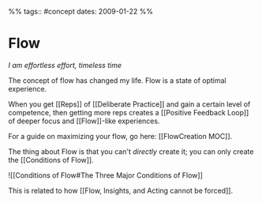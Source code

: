 %% tags:: #concept dates: 2009-01-22 %% 
# Flow
*I am effortless effort, timeless time*

The concept of flow has changed my life. Flow is a state of optimal experience.

When you get [[Reps]] of [[Deliberate Practice]] and gain a certain level of competence, then getting more reps creates a [[Positive Feedback Loop]] of deeper focus and [[Flow]]-like experiences.

For a guide on maximizing your flow, go here: [[FlowCreation MOC]].

The thing about Flow is that you can't *directly* create it; you can only create the [[Conditions of Flow]].

![[Conditions of Flow#The Three Major Conditions of Flow]]

This is related to how [[Flow, Insights, and Acting cannot be forced]].